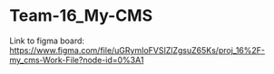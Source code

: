 # Team-16_My-CMS

Link to figma board: https://www.figma.com/file/uGRymIoFVSIZlZgsuZ65Ks/proj_16%2F-my_cms-Work-File?node-id=0%3A1
